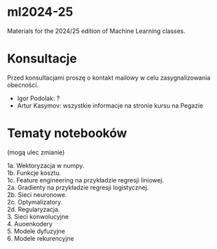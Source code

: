 # ml2024-25
Materials for the 2024/25 edition of Machine Learning classes.

# Konsultacje
Przed konsultacjami proszę o kontakt mailowy w celu zasygnalizowania obecności.
- Igor Podolak: ?
- Artur Kasymov: wszystkie informacje na stronie kursu na Pegazie

# Tematy notebooków 
(mogą ulec zmianie)

1a. Wektoryzacja w numpy.  
1b. Funkcje kosztu.  
1c. Feature engineering na przykładzie regresji liniowej.  
2a. Gradienty na przykładzie regresji logistycznej.  
2b. Sieci neuronowe.  
2c. Optymalizatory.  
2d. Regularyzacja.  
3\. Sieci konwolucyjne  
4\. Auoenkodery  
5\. Modele dyfuzyjne  
6\. Modele rekurencyjne  
